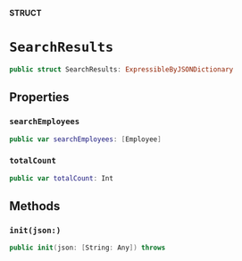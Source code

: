 **STRUCT**

# `SearchResults`

```swift
public struct SearchResults: ExpressibleByJSONDictionary
```

## Properties
### `searchEmployees`

```swift
public var searchEmployees: [Employee]
```

### `totalCount`

```swift
public var totalCount: Int
```

## Methods
### `init(json:)`

```swift
public init(json: [String: Any]) throws
```
